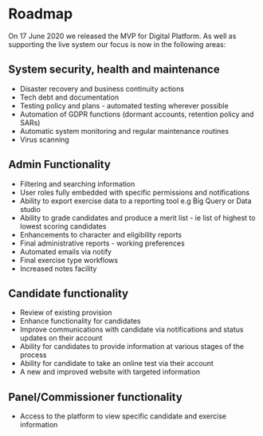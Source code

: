 # Roadmap

On 17 June 2020 we released the MVP for Digital Platform. As well as supporting the live system our focus is now in the following areas:

## System security, health and maintenance

- Disaster recovery and business continuity actions
- Tech debt and documentation
- Testing policy and plans - automated testing wherever possible
- Automation of GDPR functions (dormant accounts, retention policy and SARs) 
- Automatic system monitoring and regular maintenance routines
- Virus scanning 

## Admin Functionality

- Filtering and searching information
- User roles fully embedded with specific permissions and notifications
- Ability to export exercise data to a reporting tool e.g Big Query or Data studio
- Ability to grade candidates and produce a merit list - ie list of highest to lowest scoring candidates
- Enhancements to character and eligibility reports
- Final administrative reports - working preferences
- Automated emails via notify 
- Final exercise type workflows 
- Increased notes facility

## Candidate functionality

- Review of existing provision
- Enhance functionality for candidates 
- Improve communications with candidate via notifications and status updates on their account
- Ability for candidates to provide information at various stages of the process
- Ability for candidate to take an online test via their account
- A new and improved website with targeted information

## Panel/Commissioner functionality

- Access to the platform to view specific candidate and exercise information

